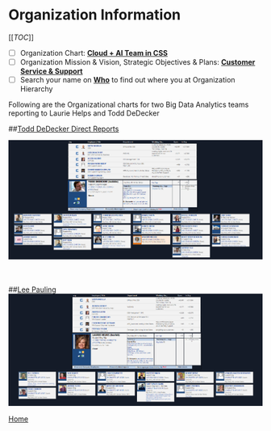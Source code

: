 # Organization Information
[[_TOC_]]  
- [ ]   Organization Chart:  [**Cloud + AI Team in CSS**](https://microsoft.sharepoint.com/teams/CA)
- [ ]   Organization Mission & Vision, Strategic Objectives & Plans:  [**Customer Service & Support**](https://microsoft.sharepoint.com/teams/CSS/SitePages/About-CSS.aspx)
- [ ]   Search your name on [**Who**](http://who) to find out where you at Organization Hierarchy

Following are the Organizational charts for two Big Data Analytics teams reporting to Laurie Helps and Todd DeDecker

##[Todd DeDecker Direct Reports](http://who/is/toddde)
<br/>


![Todd-Org.png](/.attachments/Todd-Org-47e43c7e-1587-4ad5-b7de-dd671e1688fc.png)
<br/><br/><br/>

##[Lee Pauling](http://who/is/laurieh)<br/>
![Laurie-Org.png](/.attachments/Laurie-Org-aa42c7ac-e551-40bd-b64e-75d2cb8e938a.png)


[Home](https://dev.azure.com/Supportability/Big%20Data/_wiki/wikis/Big-Data.wiki/24057/Getting-Started)